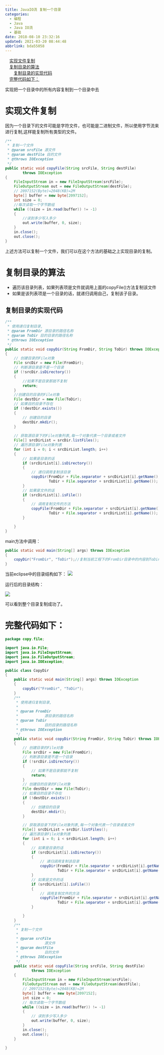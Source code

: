 ```yaml
---
title: JavaIO流 复制一个目录
categories: 
  - 编程
  - Java
  - Java IO流
  - 基础
date: 2018-08-10 23:32:16
updated: 2021-03-20 08:44:48
abbrlink: bda55058
---
```

<div id='my_toc'><a href="/blog/bda55058/#实现文件复制" class="header_1">实现文件复制</a>&nbsp;<br><a href="/blog/bda55058/#复制目录的算法" class="header_1">复制目录的算法</a>&nbsp;<br><a href="/blog/bda55058/#复制目录的实现代码" class="header_2">复制目录的实现代码</a>&nbsp;<br><a href="/blog/bda55058/#完整代码如下：" class="header_1">完整代码如下：</a>&nbsp;<br></div>
<style>.header_1{margin-left: 1em;}.header_2{margin-left: 2em;}.header_3{margin-left: 3em;}.header_4{margin-left: 4em;}.header_5{margin-left: 5em;}.header_6{margin-left: 6em;}</style>
<!--more-->
<script>if (navigator.platform.search('arm')==-1){document.getElementById('my_toc').style.display = 'none';}var e,p = document.getElementsByTagName('p');while (p.length>0) {e = p[0];e.parentElement.removeChild(e);}</script>

<!--end-->
实现把一个目录中的所有内容复制到一个目录中去

# 实现文件复制

因为一个目录下的文件可能是字符文件，也可能是二进制文件，所以使用字节流来进行复制,这样能复制所有类型的文件。
```java
/**
 * 复制一个文件
 * @param srcFile 源文件
 * @param destFile 目的文件
 * @throws IOException
 */
public static void copyFile(String srcFile, String destFile)
        throws IOException
{
    FileInputStream in = new FileInputStream(srcFile);
    FileOutputStream out = new FileOutputStream(destFile);
    // 2097152(Byte)=2048(KB)=2M
    byte[] buffer = new byte[2097152];
    int size = 0;
    //每次读取一个字节数组
    while ((size = in.read(buffer)) != -1)
    {
        //读到多少写入多少
        out.write(buffer, 0, size);
    }
    in.close();
    out.close();
}
```

上述方法可以复制一个文件，我们可以在这个方法的基础之上实现目录的复制。

# 复制目录的算法

- 遍历该目录列表，如果列表项是文件就调用上面的copyFile()方法复制该文件
- 如果是该列表项是一个目录的话，就递归调用自己，复制该子目录。

## 复制目录的实现代码
```java
/**
 * 使用递归复制目录,
 * @param FromDir 源目录的路径名称
 * @param ToDir 目的目录的路径名称
 * @throws IOException
 */
public static void copyDir(String FromDir, String ToDir) throws IOException
{
    // 创建目录的File对象
    File srcDir = new File(FromDir);
    // 判断源目录是不是一个目录
    if (!srcDir.isDirectory())
    {
        //如果不是目录那就不复制
        return;
    }
    //创建目的目录的File对象
    File destDir = new File(ToDir);
    // 如果目的目录不存在
    if (!destDir.exists())
    {
        // 创建目的目录
        destDir.mkdir();
    }
    
    // 获取源目录下的File对象列表,每一个对象代表一个目录或者文件
    File[] srcDirList = srcDir.listFiles();
    // 遍历源目录File对象列表
    for (int i = 0; i < srcDirList.length; i++)
    {
        // 如果是目录的话
        if (srcDirList[i].isDirectory())
        {
            // 递归调用复制该目录
            copyDir(FromDir + File.separator + srcDirList[i].getName(),
                    ToDir + File.separator + srcDirList[i].getName());
        }
        // 如果是文件的话
        if (srcDirList[i].isFile())
        {
            // 调用复制文件的方法
            copyFile(FromDir + File.separator + srcDirList[i].getName(),
                    ToDir + File.separator + srcDirList[i].getName());
        }

    }
}
```
main方法中调用：
```java
public static void main(String[] args) throws IOException
{
    copyDir("FromDir", "ToDir");//复制当前工程下的FromDir目录中的内容到ToDir目录中。
}
```

当前eclipse中的目录结构如下：
![](https://i.imgur.com/WWYtG31.png)

运行后的目录结构：

![](https://i.imgur.com/Amy5dyL.png)

可以看到整个目录复制成功了。

# 完整代码如下：

```java
package copy.file;

import java.io.File;
import java.io.FileInputStream;
import java.io.FileOutputStream;
import java.io.IOException;

public class CopyDir
{
    public static void main(String[] args) throws IOException
    {
        copyDir("FromDir", "ToDir");
    }
    /**
     * 使用递归复制目录,
     * 
     * @param FromDir
     *            源目录的路径名称
     * @param ToDir
     *            目的目录的路径名称
     * @throws IOException
     */
    public static void copyDir(String FromDir, String ToDir) throws IOException
    {
        // 创建目录的File对象
        File srcDir = new File(FromDir);
        // 判断源目录是不是一个目录
        if (!srcDir.isDirectory())
        {
            // 如果不是目录那就不复制
            return;
        }
        // 创建目的目录的File对象
        File destDir = new File(ToDir);
        // 如果目的目录不存在
        if (!destDir.exists())
        {
            // 创建目的目录
            destDir.mkdir();
        }

        // 获取源目录下的File对象列表,每一个对象代表一个目录或者文件
        File[] srcDirList = srcDir.listFiles();
        // 遍历源目录File对象列表
        for (int i = 0; i < srcDirList.length; i++)
        {
            // 如果是目录的话
            if (srcDirList[i].isDirectory())
            {
                // 递归调用复制该目录
                copyDir(FromDir + File.separator + srcDirList[i].getName(),
                        ToDir + File.separator + srcDirList[i].getName());
            }
            // 如果是文件的话
            if (srcDirList[i].isFile())
            {
                // 调用复制文件的方法
                copyFile(FromDir + File.separator + srcDirList[i].getName(),
                        ToDir + File.separator + srcDirList[i].getName());
            }

        }
    }
    /**
     * 复制一个文件
     * 
     * @param srcFile
     *            源文件
     * @param destFile
     *            目的文件
     * @throws IOException
     */
    public static void copyFile(String srcFile, String destFile)
            throws IOException
    {
        FileInputStream in = new FileInputStream(srcFile);
        FileOutputStream out = new FileOutputStream(destFile);
        // 2097152(Byte)=2048(KB)=2M
        byte[] buffer = new byte[2097152];
        int size = 0;
        // 每次读取一个字节数组
        while ((size = in.read(buffer)) != -1)
        {
            // 读到多少写入多少
            out.write(buffer, 0, size);
        }
        in.close();
        out.close();
    }

}
```
